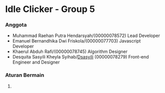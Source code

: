 # Idle Clicker - Group 5

### Anggota
- Muhammad Raehan Putra Hendarsyah/(00000078572) Lead Developer
- Emanuel Bernandhika Dwi Friskola/(00000077703) Javascript Developer
- Khaerul Abduh Rafi/(00000078745) Algorithm Designer
- Desquita Sasyili Kheyla Syihab/[Dsasyili](https://github.com/Dsasyili) (00000078279) Front-end Engineer and Designer

### Aturan Bermain
1. 
